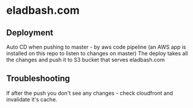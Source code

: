# eladbash.com

## Deployment
Auto CD when pushing to master - by aws code pipeline (an AWS app is installed on this repo to listen to changes on master)
The deploy takes all the changes and push it to S3 bucket that serves eladbash.com

## Troubleshooting
If after the push you don't see any changes - check cloudfront and invalidate it's cache.
